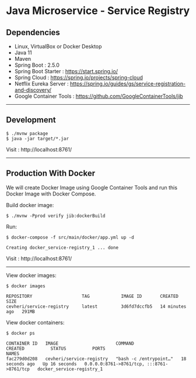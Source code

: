 # Java Microservice - Service Registry


## Dependencies
* Linux, VirtualBox or Docker Desktop
* Java 11
* Maven
* Spring Boot : 2.5.0  
* Spring Boot Starter : https://start.spring.io/
* Spring Cloud : https://spring.io/projects/spring-cloud
* Netflix Eureka Server : https://spring.io/guides/gs/service-registration-and-discovery/
* Google Container Tools : https://github.com/GoogleContainerTools/jib

---
## Development
```shell
$ ./mvnw package
$ java -jar target/*.jar
```
Visit : http://localhost:8761/

---
## Production With Docker
We will create Docker Image using Google Container Tools and run this Docker Image with Docker Compose.

Build docker image:
```shell
$ ./mvnw -Pprod verify jib:dockerBuild
```
Run:
```shell
$ docker-compose -f src/main/docker/app.yml up -d

Creating docker_service-registry_1 ... done
```
Visit : http://localhost:8761/

---
View docker images:
```shell
$ docker images

REPOSITORY                   TAG            IMAGE ID       CREATED          SIZE
cevheri/service-registry     latest         3d6fd7dccfb5   14 minutes ago   291MB

```

View docker containers:
````shell
$ docker ps

CONTAINER ID   IMAGE                      COMMAND                  CREATED          STATUS          PORTS                                       NAMES
fac279d0d208   cevheri/service-registry   "bash -c /entrypoint…"   18 seconds ago   Up 16 seconds   0.0.0.0:8761->8761/tcp, :::8761->8761/tcp   docker_service-registry_1
````


